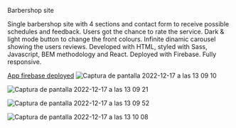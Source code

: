 Barbershop site

Single barbershop site with 4 sections and contact form to receive possible schedules and feedback. Users got the chance to rate the service. 
Dark & light mode button to change the front colours. Infinite dinamic carousel showing the users reviews. Developed with HTML, styled with Sass, Javascript, BEM methodology and React. Deployed with Firebase. Fully responsive.

<a href="https://barbershop-web.web.app/">App firebase deployed</a>
![Captura de pantalla 2022-12-17 a las 13 09 10](https://user-images.githubusercontent.com/85759378/208241182-53ea43b8-4dfd-4d21-8870-5eb25bd06f15.png)

![Captura de pantalla 2022-12-17 a las 13 09 21](https://user-images.githubusercontent.com/85759378/208241193-72f334bc-d5b0-4676-b3f4-44a2ce17002b.png)

![Captura de pantalla 2022-12-17 a las 13 09 52](https://user-images.githubusercontent.com/85759378/208241196-1d2f70fa-9c77-45bc-b335-22da93e9370a.png)

![Captura de pantalla 2022-12-17 a las 13 10 08](https://user-images.githubusercontent.com/85759378/208241198-642a0e18-5a3d-43cb-9ba8-1dcc8b6dacc9.png)
